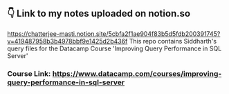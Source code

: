 ## 👇 Link to my notes uploaded on notion.so
<https://chatterjee-masti.notion.site/5cbfa2f1ae904f83b5d5fdb200391745?v=419487958b3b4978bbf9e1425d2b436f>
This repo contains Siddharth's query files for the Datacamp Course 'Improving Query Performance in SQL Server'
### Course Link: <https://www.datacamp.com/courses/improving-query-performance-in-sql-server>

